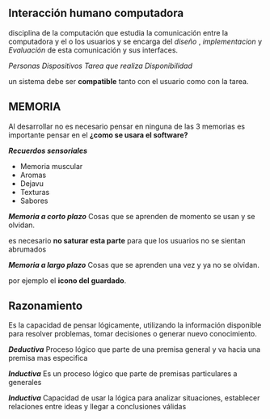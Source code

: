 ## Interacción humano computadora

disciplina de la computación que estudia la comunicación entre la computadora y el o los usuarios y se encarga del *diseño* , *implementacion* y *Evaluación* de esta comunicación y sus interfaces.

*Personas*
*Dispositivos*
*Tarea que realiza*
*Disponibilidad*

un sistema debe ser **compatible** tanto con el usuario como con la tarea.

## MEMORIA
Al desarrollar no es necesario pensar en ninguna de las 3 memorias es importante pensar en el **¿como se usara el software?** 

***Recuerdos sensoriales***
- Memoria muscular
- Aromas
- Dejavu
- Texturas
- Sabores

***Memoria a corto plazo***
Cosas que se aprenden de momento se usan y se olvidan.

es necesario **no saturar esta parte** para que los usuarios no se sientan abrumados

***Memoria a largo plazo***
Cosas que se aprenden una vez y ya no se olvidan. 

por ejemplo el **icono del guardado**.

## Razonamiento
Es la capacidad de pensar lógicamente, utilizando la información disponible para resolver problemas, tomar decisiones o generar nuevo conocimiento.

***Deductiva*** 
Proceso lógico que parte de una premisa general y va hacia una premisa mas especifica

***Inductiva*** 
Es un proceso lógico que parte de premisas particulares a generales

***Inductiva*** 
Capacidad de usar la lógica para analizar situaciones, establecer relaciones entre ideas y llegar a conclusiones válidas